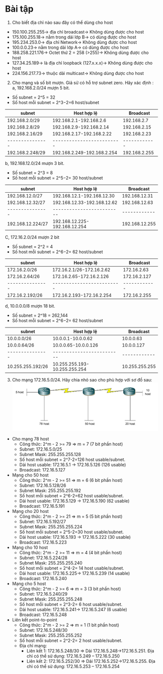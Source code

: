 # Bài tập
1. Cho biết địa chỉ nào sau đây có thể dùng cho host
- 150.100.255.255-> địa chỉ broadcast-> Không dùng được cho host
- 175.100.255.18-> nằm trong dải lớp B-> có dùng được cho host
- 195.234.253.0-> địa chỉ Network-> Không dùng được cho host
- 100.0.0.23-> nằm trong dải lớp A-> có dùng được cho host
- 188.258.221.176-> Octet thứ 2 = 258 (>255)-> Không dùng được cho host
- 127.34.25.189-> là địa chỉ loopback (127.x.x.x)-> Không dùng được cho host
- 224.156.217.73-> thuộc dải multicast-> Không dùng được cho host
2. Cho mạng và số bit mượn. Giả sử có hỗ trợ subnet zero. Hãy xác định :
a, 192.168.2.0/24 mượn 5 bit.
- Số subnet = 2^5 = 32
- Số host mỗi subnet = 2^3−2=6 host/subnet

|subnet|Host hợp lệ|Broadcast|
|------|-----------|---------|
|192.168.2.0/29|192.168.2.1-192.168.2.6|192.168.2.7|
|192.168.2.8/29|192.168.2.9-192.168.2.14|192.168.2.15|
|192.168.2.16/29|192.168.2.17-192.168.2.22|192.168.2.23|
|---------------|-------------------------|------------|
|192.168.2.248/29|192.168.2.249-192.168.2.254|192.168.2.255|

b, 192.168.12.0/24 mượn 3 bit.
- Số subnet = 2^3 = 8
- Số host mỗi subnet = 2^5−2= 30 host/subnet

|subnet|Host hợp lệ|Broadcast|
|------|-----------|---------|
|192.168.12.0/27|192.168.12.1-192.168.12.30|192.168.12.31|
|192.168.12.32/27|192.168.12.33-192.168.12.62|192.168.12.63|
|---------------|-------------------------|------------|
|192.168.12.224/27|192.168.12.225-192.168.12.254|192.168.12.255|

C, 172.16.2.0/24 mượn 2 bit
- Số subnet = 2^2 = 4
- Số host mỗi subnet = 2^6−2= 62 host/subnet

|subnet|Host hợp lệ|Broadcast|
|------|-----------|---------|
|172.16.2.0/26|172.16.2.1/26-172.16.2.62|172.16.2.63|
|172.16.2.64/26|172.16.2.65-172.16.2.126|172.16.2.127|
|---------------|-------------------------|------------|
|172.16.2.192/26|172.16.2.193-172.16.2.254|172.16.2.255|
d, 10.0.0.0/8 mượn 18 bit.
- Số subnet = 2^18 = 262,144
- Số host mỗi subnet = 2^6−2= 62 host/subnet

|subnet|Host hợp lệ|Broadcast|
|------|-----------|---------|
|10.0.0.0/26|10.0.0.1-10.0.0.62|10.0.0.63|
|10.0.0.64/26|10.0.0.65-10.0.0.126|10.0.0.127|
|---------------|-------------------------|------------|
|10.255.255.192/26|10.255.255.193-10.255.255.254|10.255.255.255|

3. Cho mạng 172.16.5.0/24. Hãy chia nhỏ sao cho phù hợp với sơ đồ sau:
![alt text](../images/EX.jpg)

- Cho mạng 78 host
  - Công thức: 2^m - 2 >= 79 => m = 7 (7 bit phần host)
  - Subnet: 172.16.5.0/25
  - Subnet Mask: 255.255.255.128
  - Số host mỗi subnet = 2^7-2=126 host usable/subnet.
  - Dải host usable: 172.16.5.1 → 172.16.5.126 (126 usable)
  - Broadcast: 172.16.5.127
- Mạng cho 50 host
  - Công thức: 2^m - 2 >= 51 => m = 6 (6 bit phần host)
  - Subnet: 172.16.5.128/26
  - Subnet Mask: 255.255.255.192
  - Số host mỗi subnet = 2^6-2=62 host usable/subnet.
  - Dải host usable: 172.16.5.129 → 172.16.5.190 (62 usable)
  - Broadcast: 172.16.5.191
- Mạng cho 20 host
  - Công thức: 2^m - 2 >= 21 => m = 5 (5 bit phần host)
  - Subnet: 172.16.5.192/27
  - Subnet Mask: 255.255.255.224
  - Số host mỗi subnet = 2^5-2=30 host usable/subnet.
  - Dải host usable: 172.16.5.193 → 172.16.5.222 (30 usable)
  - Broadcast: 172.16.5.223
- Mạng cho 10 host
  - Công thức: 2^m - 2 >= 11 => m = 4 (4 bit phần host)
  - Subnet: 172.16.5.224/28
  - Subnet Mask: 255.255.255.240
  - Số host mỗi subnet = 2^4-2= 14 host usable/subnet.
  - Dải host usable: 172.16.5.225→ 172.16.5.239 (14 usable)
  - Broadcast: 172.16.5.240
- Mạng cho 5 host
  - Công thức: 2^m - 2 >= 6 => m = 3 (3 bit phần host)
  - Subnet: 172.16.5.240/29
  - Subnet Mask: 255.255.255.248
  - Số host mỗi subnet = 2^3-2= 6 host usable/subnet.
  - Dải host usable: 172.16.5.241→ 172.16.5.247 (6 usable)
  - Broadcast: 172.16.5.248
- Liên kết point-to-point
  - Công thức: 2^m - 2 >= 2 => m = 1 (1 bit phần host)
  - Subnet: 172.16.5.248/30
  - Subnet Mask: 255.255.255.252
  - Số host mỗi subnet = 2^2-2= 2 host usable/subnet.
  - Địa chỉ mạng:
     - Liên kết 1: 172.16.5.248/30 => Dải 172.16.5.248->172.16.5.251. Địa chỉ có thể sử dụng: 172.16.5.249 – 172.16.5.250
     - Liên kết 2: 172.16.5.252/30 => Dải 172.16.5.252->172.16.5.255. Địa chỉ có thể sử dụng: 172.16.5.253 – 172.16.5.254
